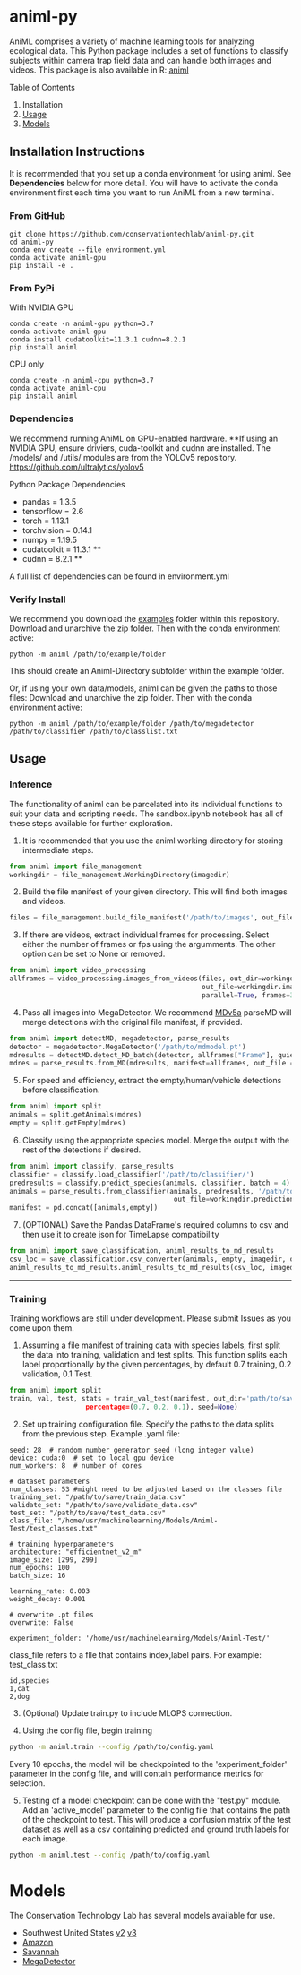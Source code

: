 # animl-py
AniML comprises a variety of machine learning tools for analyzing ecological data. This Python package includes a set of functions to classify subjects within camera trap field data and can handle both images and videos. 
This package is also available in R: [animl](https://github.com/conservationtechlab/animl)

Table of Contents
1. Installation
2. [Usage](#usage)
3. [Models](#models)

## Installation Instructions

It is recommended that you set up a conda environment for using animl.
See **Dependencies** below for more detail. You will have to activate the conda environment first each
time you want to run AniML from a new terminal.

### From GitHub
```
git clone https://github.com/conservationtechlab/animl-py.git
cd animl-py
conda env create --file environment.yml
conda activate animl-gpu
pip install -e .
```

### From PyPi
With NVIDIA GPU
```
conda create -n animl-gpu python=3.7
conda activate animl-gpu
conda install cudatoolkit=11.3.1 cudnn=8.2.1
pip install animl
```
CPU only
```
conda create -n animl-cpu python=3.7
conda activate animl-cpu
pip install animl
```

### Dependencies
We recommend running AniML on GPU-enabled hardware. **If using an NVIDIA GPU, ensure driviers, cuda-toolkit and cudnn are installed.
The /models/ and /utils/ modules are from the YOLOv5 repository.  https://github.com/ultralytics/yolov5

Python Package Dependencies
- pandas = 1.3.5
- tensorflow = 2.6
- torch = 1.13.1
- torchvision = 0.14.1
- numpy = 1.19.5
- cudatoolkit = 11.3.1 **
- cudnn = 8.2.1 **

A full list of dependencies can be found in environment.yml

### Verify Install 
We recommend you download the [examples](https://github.com/conservationtechlab/animl-py/blob/main/examples/Southwest.zip) folder within this repository.
Download and unarchive the zip folder. Then with the conda environment active:
```
python -m animl /path/to/example/folder
```
This should create an Animl-Directory subfolder within
the example folder.

Or, if using your own data/models, animl can be given the paths to those files:
Download and unarchive the zip folder. Then with the conda environment active:
```
python -m animl /path/to/example/folder /path/to/megadetector /path/to/classifier /path/to/classlist.txt
```

## Usage

### Inference
The functionality of animl can be parcelated into its individual functions to suit your data and scripting needs.
The sandbox.ipynb notebook has all of these steps available for further exploration.

1. It is recommended that you use the animl working directory for storing intermediate steps.
```python
from animl import file_management
workingdir = file_management.WorkingDirectory(imagedir)
```

2. Build the file manifest of your given directory. This will find both images and videos.
```python
files = file_management.build_file_manifest('/path/to/images', out_file = workingdir.filemanifest)
```

3. If there are videos, extract individual frames for processing.
   Select either the number of frames or fps using the argumments.
   The other option can be set to None or removed.
```python
from animl import video_processing
allframes = video_processing.images_from_videos(files, out_dir=workingdir.vidfdir,
                                                out_file=workingdir.imageframes,
                                                parallel=True, frames=3, fps=None)
```
4. Pass all images into MegaDetector. We recommend [MDv5a](https://github.com/agentmorris/MegaDetector/releases/download/v5.0/md_v5a.0.0.pt)
   parseMD will merge detections with the original file manifest, if provided.

```python
from animl import detectMD, megadetector, parse_results
detector = megadetector.MegaDetector('/path/to/mdmodel.pt')
mdresults = detectMD.detect_MD_batch(detector, allframes["Frame"], quiet=True)
mdres = parse_results.from_MD(mdresults, manifest=allframes, out_file = workingdir.mdresults)
```
5. For speed and efficiency, extract the empty/human/vehicle detections before classification.
```python
from animl import split
animals = split.getAnimals(mdres)
empty = split.getEmpty(mdres)
```
6. Classify using the appropriate species model. Merge the output with the rest of the detections
   if desired.
```python
from animl import classify, parse_results
classifier = classify.load_classifier('/path/to/classifier/')
predresults = classify.predict_species(animals, classifier, batch = 4)
animals = parse_results.from_classifier(animals, predresults, '/path/to/classlist.txt',
                                         out_file=workingdir.predictions)
manifest = pd.concat([animals,empty])
```

7. (OPTIONAL) Save the Pandas DataFrame's required columns to csv and then use it to create json for TimeLapse compatibility

```python
from animl import save_classification, animl_results_to_md_results
csv_loc = save_classification.csv_converter(animals, empty, imagedir, only_animl = True)
animl_results_to_md_results.animl_results_to_md_results(csv_loc, imagedir + "final_result.json")
```

---
### Training

Training workflows are still under development. Please submit Issues as you come upon them.

1. Assuming a file manifest of training data with species labels, first split the data into training, validation and test splits.
   This function splits each label proportionally by the given percentages, by default 0.7 training, 0.2 validation, 0.1 Test.
```python
from animl import split
train, val, test, stats = train_val_test(manifest, out_dir='path/to/save/data/, label_col="species",
                   percentage=(0.7, 0.2, 0.1), seed=None)
```

2. Set up training configuration file. Specify the paths to the data splits from the previous step. Example .yaml file:
```
seed: 28  # random number generator seed (long integer value)
device: cuda:0  # set to local gpu device 
num_workers: 8  # number of cores

# dataset parameters
num_classes: 53 #might need to be adjusted based on the classes file
training_set: "/path/to/save/train_data.csv"
validate_set: "/path/to/save/validate_data.csv"
test_set: "/path/to/save/test_data.csv"
class_file: "/home/usr/machinelearning/Models/Animl-Test/test_classes.txt" 

# training hyperparameters
architecture: "efficientnet_v2_m"
image_size: [299, 299]
num_epochs: 100
batch_size: 16

learning_rate: 0.003
weight_decay: 0.001

# overwrite .pt files
overwrite: False

experiment_folder: '/home/usr/machinelearning/Models/Animl-Test/'
```

class_file refers to a flle that contains index,label pairs. For example:<br>
test_class.txt
```
id,species
1,cat
2,dog
```

3. (Optional) Update train.py to include MLOPS connection. 

4. Using the config file, begin training
```bash
python -m animl.train --config /path/to/config.yaml
```
Every 10 epochs, the model will be checkpointed to the 'experiment_folder' parameter in the config file, and will contain performance metrics for selection.


5. Testing of a model checkpoint can be done with the "test.py" module.  Add an 'active_model' parameter to the config file that contains the path of the checkpoint to test.
   This will produce a confusion matrix of the test dataset as well as a csv containing predicted and ground truth labels for each image.
```bash
python -m animl.test --config /path/to/config.yaml
```

# Models

The Conservation Technology Lab has several models available for use. 

* Southwest United States [v2](https://sandiegozoo.box.com/s/mzhv08cxcbunsjuh2yp6o7aa5ueetua6) [v3](https://sandiegozoo.box.com/s/p4ws6v5qnoi87otsie0ckmie0izxzqwo)
* [Amazon](https://sandiegozoo.box.com/s/dfc3ozdslku1ekahvz635kjloaaeopfl)
* [Savannah](https://sandiegozoo.box.com/s/ai6yu45jgvc0to41xzd26moqh8amb4vw)
* [MegaDetector](https://github.com/agentmorris/MegaDetector/releases/download/v5.0/md_v5a.0.0.pt)
